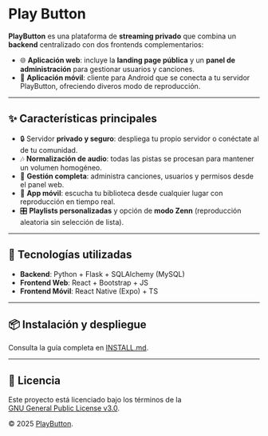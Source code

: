 # Play Button

**PlayButton** es una plataforma de **streaming privado** que combina un **backend** centralizado con dos frontends complementarios:

- 🌐 **Aplicación web**: incluye la **landing page pública** y un **panel de administración** para gestionar usuarios y canciones.
- 📱 **Aplicación móvil**: cliente para Android que se conecta a tu servidor PlayButton, ofreciendo diveros modo de reproducción.

---

## ✨ Características principales

- 🔒 Servidor **privado y seguro**: despliega tu propio servidor o conéctate al de tu comunidad.
- 🎶 **Normalización de audio**: todas las pistas se procesan para mantener un volumen homogéneo.
- 📂 **Gestión completa**: administra canciones, usuarios y permisos desde el panel web.
- 📱 **App móvil**: escucha tu biblioteca desde cualquier lugar con reproducción en tiempo real.
- 🎛️ **Playlists personalizadas** y opción de **modo Zenn** (reproducción aleatoria sin selección de lista).

---

## 🚀 Tecnologías utilizadas

- **Backend**: Python + Flask + SQLAlchemy (MySQL)
- **Frontend Web**: React + Bootstrap + JS
- **Frontend Móvil**: React Native (Expo) + TS

---

## 📦 Instalación y despliegue

Consulta la guía completa en [INSTALL.md](./INSTALL.md).

---

## 📜 Licencia

Este proyecto está licenciado bajo los términos de la  
[GNU General Public License v3.0](./LICENSE).

© 2025 [PlayButton](https://playbutton.cocinapp.com).
